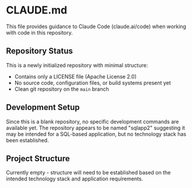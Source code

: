 # CLAUDE.md

This file provides guidance to Claude Code (claude.ai/code) when working with code in this repository.

## Repository Status

This is a newly initialized repository with minimal structure:
- Contains only a LICENSE file (Apache License 2.0)
- No source code, configuration files, or build systems present yet
- Clean git repository on the `main` branch

## Development Setup

Since this is a blank repository, no specific development commands are available yet. The repository appears to be named "sqlapp2" suggesting it may be intended for a SQL-based application, but no technology stack has been established.

## Project Structure

Currently empty - structure will need to be established based on the intended technology stack and application requirements.